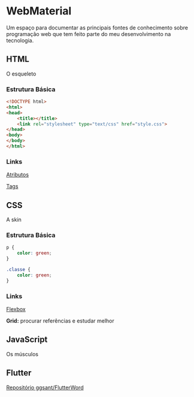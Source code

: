 # WebMaterial
Um espaço para documentar as principais fontes de conhecimento sobre programação web que tem feito parte do meu desenvolvimento na tecnologia.

## HTML

O esqueleto

### Estrutura Básica

``` HTML
<!DOCTYPE html>
<html>
<head>
    <title></title>
    <link rel="stylesheet" type="text/css" href="style.css">
</head>
<body>
</body>
</html>
```

### Links

[Atributos](https://www.w3schools.com/tags/ref_attributes.asp "W3Schools Atributos")

[Tags](https://www.w3schools.com/tags/ "W3Schools Tags")

## CSS

A skin

### Estrutura Básica

``` CSS
p {
    color: green;
}

.classe {
    color: green;
}
```

### Links

[Flexbox](https://css-tricks.com/snippets/css/a-guide-to-flexbox/ "Flexbox")

**Grid:** procurar referências e estudar melhor

## JavaScript

Os músculos

## Flutter

[Repositório ggsant/FlutterWord](https://github.com/ggsant/FlutterWord "FlutterWord")

